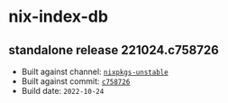 # nix-index-db
## standalone release 221024.c758726
- Built against channel: [`nixpkgs-unstable`](https://github.com/nixos/nixpkgs/tree/nixpkgs-unstable)
- Built against commit: [`c758726`](https://github.com/NixOS/nixpkgs/commit/c75872637be9f4e89322b9754563b93533b7e407)
- Build date: `2022-10-24`
